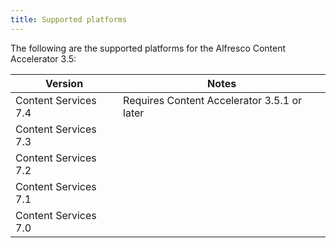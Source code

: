 ```yaml
---
title: Supported platforms
---
```


The following are the supported platforms for the Alfresco Content Accelerator 3.5:

| Version | Notes |
| ------- | ----- |
| Content Services 7.4 | Requires Content Accelerator 3.5.1 or later |
| Content Services 7.3 | |
| Content Services 7.2 | |
| Content Services 7.1 | |
| Content Services 7.0 | |

